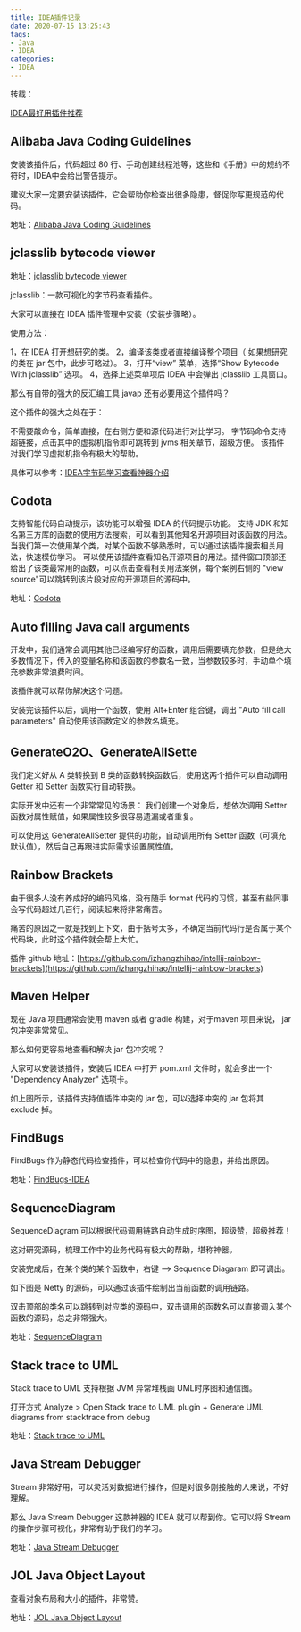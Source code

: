 ```yaml
---
title: IDEA插件记录
date: 2020-07-15 13:25:43
tags:
- Java
- IDEA
categories: 
- IDEA
---
```


转载：

[IDEA最好用插件推荐](https://zhuanlan.zhihu.com/p/99354824)

## Alibaba Java Coding Guidelines

安装该插件后，代码超过 80 行、手动创建线程池等，这些和《手册》中的规约不符时，IDEA中会给出警告提示。

建议大家一定要安装该插件，它会帮助你检查出很多隐患，督促你写更规范的代码。

地址：[Alibaba Java Coding Guidelines](https://plugins.jetbrains.com/plugin/10046-alibaba-java-coding-guidelines)

## jclasslib bytecode viewer

地址：[jclasslib bytecode viewer](https://plugins.jetbrains.com/plugin/9248-jclasslib-bytecode-viewer)

jclasslib：一款可视化的字节码查看插件。

大家可以直接在 IDEA 插件管理中安装（安装步骤略）。

使用方法：

1，在 IDEA 打开想研究的类。
2，编译该类或者直接编译整个项目（ 如果想研究的类在 jar 包中，此步可略过）。
3，打开“view” 菜单，选择“Show Bytecode With jclasslib” 选项。
4，选择上述菜单项后 IDEA 中会弹出 jclasslib 工具窗口。

那么有自带的强大的反汇编工具 javap 还有必要用这个插件吗？

这个插件的强大之处在于：

不需要敲命令，简单直接，在右侧方便和源代码进行对比学习。
字节码命令支持超链接，点击其中的虚拟机指令即可跳转到 jvms 相关章节，超级方便。
该插件对我们学习虚拟机指令有极大的帮助。

具体可以参考：[IDEA字节码学习查看神器介绍](https://www.imooc.com/article/296257)

## Codota

支持智能代码自动提示，该功能可以增强 IDEA 的代码提示功能。
支持 JDK 和知名第三方库的函数的使用方法搜索，可以看到其他知名开源项目对该函数的用法。
当我们第一次使用某个类，对某个函数不够熟悉时，可以通过该插件搜索相关用法，快速模仿学习。
可以使用该插件查看知名开源项目的用法。插件窗口顶部还给出了该类最常用的函数，可以点击查看相关用法案例，每个案例右侧的 "view source"可以跳转到该片段对应的开源项目的源码中。

地址：[Codota](https://plugins.jetbrains.com/plugin/7638-codota)

## Auto filling Java call arguments

开发中，我们通常会调用其他已经编写好的函数，调用后需要填充参数，但是绝大多数情况下，传入的变量名称和该函数的参数名一致，当参数较多时，手动单个填充参数非常浪费时间。

该插件就可以帮你解决这个问题。

安装完该插件以后，调用一个函数，使用 Alt+Enter 组合键，调出 "Auto fill call parameters" 自动使用该函数定义的参数名填充。

## GenerateO2O、GenerateAllSette

我们定义好从 A 类转换到 B 类的函数转换函数后，使用这两个插件可以自动调用 Getter 和 Setter 函数实行自动转换。

实际开发中还有一个非常常见的场景： 我们创建一个对象后，想依次调用 Setter 函数对属性赋值，如果属性较多很容易遗漏或者重复。

可以使用这 GenerateAllSetter 提供的功能，自动调用所有 Setter 函数（可填充默认值），然后自己再跟进实际需求设置属性值。

## Rainbow Brackets

由于很多人没有养成好的编码风格，没有随手 format 代码的习惯，甚至有些同事会写代码超过几百行，阅读起来将非常痛苦。

痛苦的原因之一就是找到上下文，由于括号太多，不确定当前代码行是否属于某个代码块，此时这个插件就会帮上大忙。

插件 github 地址：[https://github.com/izhangzhihao/intellij-rainbow-brackets](https://github.com/izhangzhihao/intellij-rainbow-brackets)

## Maven Helper

现在 Java 项目通常会使用 maven 或者 gradle 构建，对于maven 项目来说， jar 包冲突非常常见。

那么如何更容易地查看和解决 jar 包冲突呢？

大家可以安装该插件，安装后 IDEA 中打开 pom.xml 文件时，就会多出一个 "Dependency Analyzer" 选项卡。

如上图所示，该插件支持值插件冲突的 jar 包，可以选择冲突的 jar 包将其 exclude 掉。

## FindBugs

FindBugs 作为静态代码检查插件，可以检查你代码中的隐患，并给出原因。

地址：[FindBugs-IDEA](https://plugins.jetbrains.com/plugin/3847-findbugs-idea)

## SequenceDiagram

SequenceDiagram 可以根据代码调用链路自动生成时序图，超级赞，超级推荐！

这对研究源码，梳理工作中的业务代码有极大的帮助，堪称神器。

安装完成后，在某个类的某个函数中，右键 --> Sequence Diagaram 即可调出。

如下图是 Netty 的源码，可以通过该插件绘制出当前函数的调用链路。

双击顶部的类名可以跳转到对应类的源码中，双击调用的函数名可以直接调入某个函数的源码，总之非常强大。

地址：[SequenceDiagram](https://plugins.jetbrains.com/plugin/8286-sequencediagram/)

## Stack trace to UML

Stack trace to UML 支持根据 JVM 异常堆栈画 UML时序图和通信图。

打开方式 Analyze > Open Stack trace to UML plugin + Generate UML diagrams from stacktrace from debug

地址：[Stack trace to UML](https://plugins.jetbrains.com/plugin/10749-stack-trace-to-uml/)

## Java Stream Debugger

Stream 非常好用，可以灵活对数据进行操作，但是对很多刚接触的人来说，不好理解。

那么 Java Stream Debugger 这款神器的 IDEA 就可以帮到你。它可以将 Stream 的操作步骤可视化，非常有助于我们的学习。

地址：[Java Stream Debugger](https://plugins.jetbrains.com/plugin/9696-java-stream-debugger/)

## JOL Java Object Layout

查看对象布局和大小的插件，非常赞。

地址：[JOL Java Object Layout](https://plugins.jetbrains.com/plugin/10953-jol-java-object-layout)